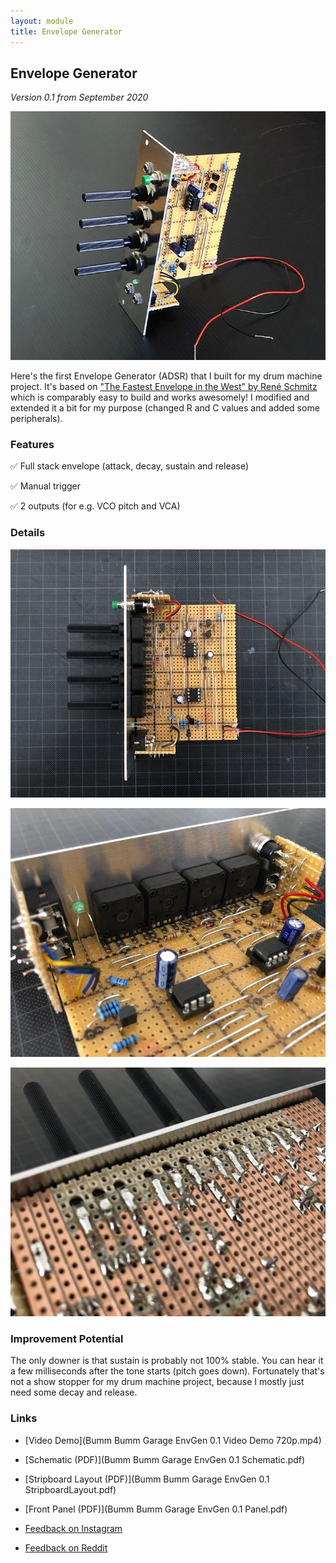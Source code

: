```yaml
---
layout: module
title: Envelope Generator
---
```


## Envelope Generator

*Version 0.1 from September 2020*

![](120343094_3458159520910993_5205335999587442971_n.jpg)

Here's the first Envelope Generator (ADSR) that I built for my drum machine project. It's based on ["The Fastest Envelope in the West" by René Schmitz](https://www.schmitzbits.de/adsr.html) which is comparably easy to build and works awesomely! I modified and extended it a bit for my purpose (changed R and C values and added some peripherals).

### Features

✅ Full stack envelope (attack, decay, sustain and release)

✅ Manual trigger

✅ 2 outputs (for e.g. VCO pitch and VCA)

### Details

![](120261487_329993841599944_7534801166032359359_n.jpg)

![](120289221_1353894038149836_4651630800853322006_n.jpg)

![](120502642_807393879997170_6119586835084667851_n.jpg)

### Improvement Potential

The only downer is that sustain is probably not 100% stable. You can hear it a few milliseconds after the tone starts (pitch goes down). Fortunately that's not a show stopper for my drum machine project, because I mostly just need some decay and release.

### Links

* [Video Demo](Bumm Bumm Garage EnvGen 0.1 Video Demo 720p.mp4)

* [Schematic (PDF)](Bumm Bumm Garage EnvGen 0.1 Schematic.pdf)
* [Stripboard Layout (PDF)](Bumm Bumm Garage EnvGen 0.1 StripboardLayout.pdf)
* [Front Panel (PDF)](Bumm Bumm Garage EnvGen 0.1 Panel.pdf)
* [Feedback on Instagram](https://www.instagram.com/p/CFw7gsPBfNJ/)
* [Feedback on Reddit](https://www.reddit.com/r/synthdiy/comments/j2nl4z/envelope_generator_adsr_in_eurorack_format_on/)
